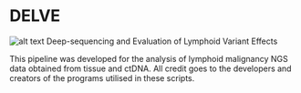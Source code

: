 # DELVE
![alt text](https://github.com/[Trethewey]/[DELVE]/blob/[main]/DELVE.jpg?raw=true)
 Deep-sequencing and Evaluation of Lymphoid Variant Effects

 This pipeline was developed for the analysis of lymphoid malignancy NGS data obtained from tissue and ctDNA.
 All credit goes to the developers and creators of the programs utilised in these scripts.
